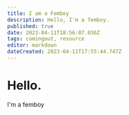 ```yaml
---
title: I am a Femboy
description: Hello, I'm a femboy.
published: true
date: 2023-04-11T18:56:07.036Z
tags: comingout, resource
editor: markdown
dateCreated: 2023-04-11T17:55:44.747Z
---
```


# Hello.
I'm a femboy